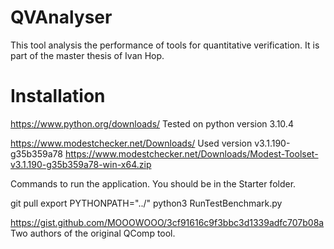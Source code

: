 # QVAnalyser
This tool analysis the performance of tools for quantitative verification. It is part of the master thesis of Ivan Hop.

# Installation
https://www.python.org/downloads/
Tested on python version 3.10.4

https://www.modestchecker.net/Downloads/
Used version v3.1.190-g35b359a78
https://www.modestchecker.net/Downloads/Modest-Toolset-v3.1.190-g35b359a78-win-x64.zip

Commands to run the application. You should be in the Starter folder.

git pull
export PYTHONPATH="../"
python3 RunTestBenchmark.py



https://gist.github.com/MOOOWOOO/3cf91616c9f3bbc3d1339adfc707b08a
Two authors of the original QComp tool.
